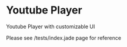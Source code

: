 # Youtube Player

Youtube Player with customizable UI

Please see /tests/index.jade page for reference 
